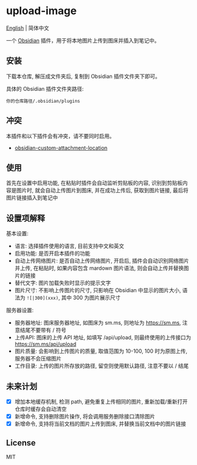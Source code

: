 # upload-image

[English](README.md) | 简体中文

一个 [Obsidian](https://obsidian.md/) 插件，用于将本地图片上传到图床并插入到笔记中。

## 安装

下载本仓库, 解压成文件夹后, 复制到 Obsidian 插件文件夹下即可。

具体的 Obsidian 插件文件夹路径:

`你的仓库路径/.obsidian/plugins`

## 冲突

本插件和以下插件会有冲突，请不要同时启用。

- [obsidian-custom-attachment-location](https://github.com/RainCat1998/obsidian-custom-attachment-location) 

## 使用

首先在设置中启用功能, 在粘贴时插件会自动监听剪贴板的内容, 识别到剪贴板内容是图片时, 就会自动上传图片到图床, 并在成功上传后, 获取到图片链接, 最后将图片链接插入到笔记中

## 设置项解释

基本设置:

- 语言: 选择插件使用的语言, 目前支持中文和英文
- 启用功能: 是否开启本插件的功能
- 自动上传网络图片: 是否自动上传网络图片, 开启后, 插件会自动识别网络图片并上传, 在粘贴时, 如果内容包含 mardown 图片语法, 则会自动上传并替换图片的链接
- 替代文字: 图片加载失败时显示的提示文字
- 图片尺寸: 不影响上传图片的尺寸, 只影响在 Obsidian 中显示的图片大小, 语法为 `![|300](xxx)`, 其中 300 为图片展示尺寸

服务器设置:

- 服务器地址: 图床服务器地址, 如图床为 sm.ms, 则地址为 https://sm.ms, 注意结尾不要带有 / 符号
- 上传API: 图床的上传 API 地址, 如填写 /api/upload, 则最终使用的上传接口为 https://sm.ms/api/upload
- 图片质量: 会影响到上传图片的质量, 取值范围为 10-100, 100 时为原图上传, 服务器不会压缩图片
- 工作目录: 上传的图片所存放的路径, 留空则使用默认路径, 注意不要以 / 结尾

## 未来计划

- [x] 增加本地缓存机制, 检测 path, 避免重复上传相同的图片, 重新加载/重新打开仓库时缓存会自动清空
- [x] 新增命令, 支持删除图片操作, 将会调用服务删除接口清除图片
- [x] 新增命令, 支持将当前文档的图片上传到图床, 并替换当前文档中的图片链接

## License

MIT